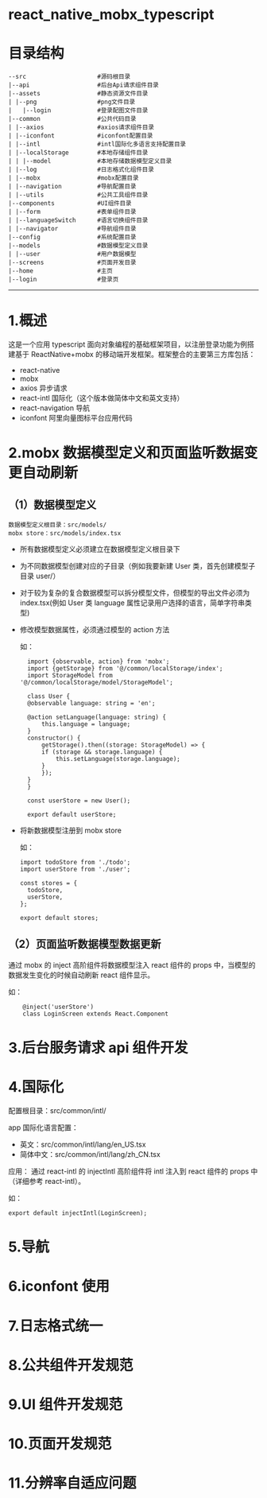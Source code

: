 # react_native_mobx_typescript

# 目录结构

```
--src                    #源码根目录
|--api                   #后台Api请求组件目录
|--assets                #静态资源文件目录
| |--png                 #png文件目录
|   |--login             #登录配图文件目录
|--common                #公共代码目录
| |--axios               #axios请求组件目录
| |--iconfont            #iconfont配置目录
| |--intl                #intl国际化多语言支持配置目录
| |--localStorage        #本地存储组件目录
| | |--model             #本地存储数据模型定义目录
| |--log                 #日志格式化组件目录
| |--mobx                #mobx配置目录
| |--navigation          #导航配置目录
| |--utils               #公共工具组件目录
|--components            #UI组件目录
| |--form                #表单组件目录
| |--languageSwitch      #语言切换组件目录
| |--navigator           #导航组件目录
|--config                #系统配置目录
|--models                #数据模型定义目录
| |--user                #用户数据模型
|--screens               #页面开发目录
|--home                  #主页
|--login                 #登录页
```

---

# 1.概述

这是一个应用 typescript 面向对象编程的基础框架项目，以注册登录功能为例搭建基于 ReactNative+mobx 的移动端开发框架。框架整合的主要第三方库包括：

- react-native
- mobx
- axios 异步请求
- react-intl 国际化（这个版本做简体中文和英文支持）
- react-navigation 导航
- iconfont 阿里向量图标平台应用代码

# 2.mobx 数据模型定义和页面监听数据变更自动刷新

## （1）数据模型定义

    数据模型定义根目录：src/models/
    mobx store：src/models/index.tsx

- 所有数据模型定义必须建立在数据模型定义根目录下
- 为不同数据模型创建对应的子目录（例如我要新建 User 类，首先创建模型子目录 user/）
- 对于较为复杂的复合数据模型可以拆分模型文件，但模型的导出文件必须为 index.tsx(例如 User 类 language 属性记录用户选择的语言，简单字符串类型)
- 修改模型数据属性，必须通过模型的 action 方法

  如：

  ```
    import {observable, action} from 'mobx';
    import {getStorage} from '@/common/localStorage/index';
    import StorageModel from '@/common/localStorage/model/StorageModel';

    class User {
    @observable language: string = 'en';

    @action setLanguage(language: string) {
        this.language = language;
    }
    constructor() {
        getStorage().then((storage: StorageModel) => {
        if (storage && storage.language) {
            this.setLanguage(storage.language);
        }
        });
    }
    }

    const userStore = new User();

    export default userStore;
  ```

- 将新数据模型注册到 mobx store

  如：

  ```
  import todoStore from './todo';
  import userStore from './user';

  const stores = {
    todoStore,
    userStore,
  };

  export default stores;
  ```

## （2）页面监听数据模型数据更新

通过 mobx 的 inject 高阶组件将数据模型注入 react 组件的 props 中，当模型的数据发生变化的时候自动刷新 react 组件显示。

如：

```
    @inject('userStore')
    class LoginScreen extends React.Component
```

# 3.后台服务请求 api 组件开发

# 4.国际化

配置根目录：src/common/intl/

app 国际化语言配置：

- 英文：src/common/intl/lang/en_US.tsx
- 简体中文：src/common/intl/lang/zh_CN.tsx

应用：
通过 react-intl 的 injectIntl 高阶组件将 intl 注入到 react 组件的 props 中（详细参考 react-intl）。

如：

```
export default injectIntl(LoginScreen);
```

# 5.导航

# 6.iconfont 使用

# 7.日志格式统一

# 8.公共组件开发规范

# 9.UI 组件开发规范

# 10.页面开发规范

# 11.分辨率自适应问题

```

```
